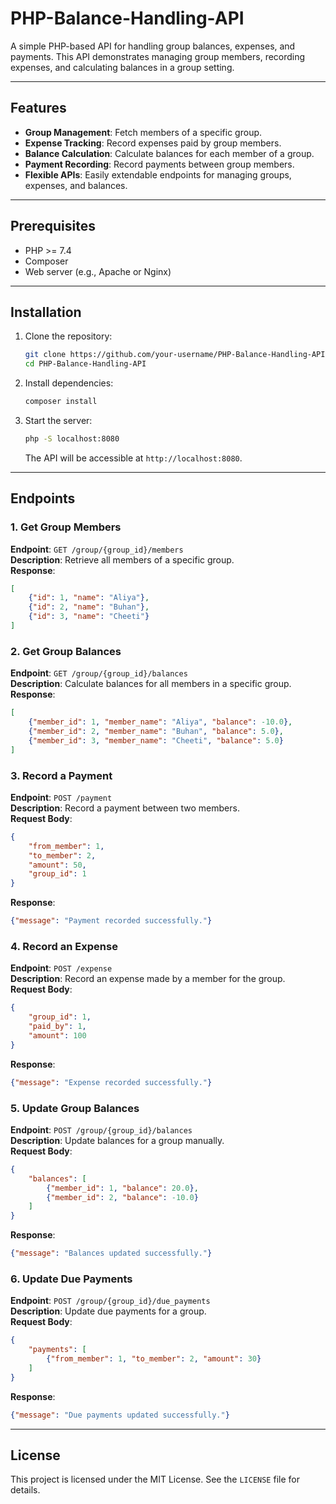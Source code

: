 # PHP-Balance-Handling-API

A simple PHP-based API for handling group balances, expenses, and payments. This API demonstrates managing group members, recording expenses, and calculating balances in a group setting.

---

## Features

- **Group Management**: Fetch members of a specific group.
- **Expense Tracking**: Record expenses paid by group members.
- **Balance Calculation**: Calculate balances for each member of a group.
- **Payment Recording**: Record payments between group members.
- **Flexible APIs**: Easily extendable endpoints for managing groups, expenses, and balances.

---

## Prerequisites

- PHP >= 7.4
- Composer
- Web server (e.g., Apache or Nginx)

---

## Installation

1. Clone the repository:
   ```bash
   git clone https://github.com/your-username/PHP-Balance-Handling-API.git
   cd PHP-Balance-Handling-API
   ```

2. Install dependencies:
   ```bash
   composer install
   ```

3. Start the server:
   ```bash
   php -S localhost:8080
   ```

   The API will be accessible at `http://localhost:8080`.

---

## Endpoints

### 1. Get Group Members
**Endpoint**: `GET /group/{group_id}/members`  
**Description**: Retrieve all members of a specific group.  
**Response**:
```json
[
    {"id": 1, "name": "Aliya"},
    {"id": 2, "name": "Buhan"},
    {"id": 3, "name": "Cheeti"}
]
```

### 2. Get Group Balances
**Endpoint**: `GET /group/{group_id}/balances`  
**Description**: Calculate balances for all members in a specific group.  
**Response**:
```json
[
    {"member_id": 1, "member_name": "Aliya", "balance": -10.0},
    {"member_id": 2, "member_name": "Buhan", "balance": 5.0},
    {"member_id": 3, "member_name": "Cheeti", "balance": 5.0}
]
```

### 3. Record a Payment
**Endpoint**: `POST /payment`  
**Description**: Record a payment between two members.  
**Request Body**:
```json
{
    "from_member": 1,
    "to_member": 2,
    "amount": 50,
    "group_id": 1
}
```
**Response**:
```json
{"message": "Payment recorded successfully."}
```

### 4. Record an Expense
**Endpoint**: `POST /expense`  
**Description**: Record an expense made by a member for the group.  
**Request Body**:
```json
{
    "group_id": 1,
    "paid_by": 1,
    "amount": 100
}
```
**Response**:
```json
{"message": "Expense recorded successfully."}
```

### 5. Update Group Balances
**Endpoint**: `POST /group/{group_id}/balances`  
**Description**: Update balances for a group manually.  
**Request Body**:
```json
{
    "balances": [
        {"member_id": 1, "balance": 20.0},
        {"member_id": 2, "balance": -10.0}
    ]
}
```
**Response**:
```json
{"message": "Balances updated successfully."}
```

### 6. Update Due Payments
**Endpoint**: `POST /group/{group_id}/due_payments`  
**Description**: Update due payments for a group.  
**Request Body**:
```json
{
    "payments": [
        {"from_member": 1, "to_member": 2, "amount": 30}
    ]
}
```
**Response**:
```json
{"message": "Due payments updated successfully."}
```

---

## License

This project is licensed under the MIT License. See the `LICENSE` file for details.
